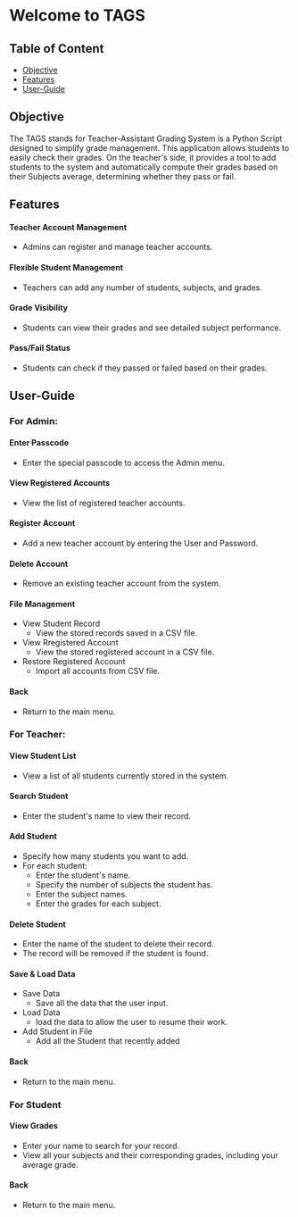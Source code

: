 #  Welcome to TAGS

## Table of Content
- [Objective](#objective)
- [Features](#features)
- [User-Guide](#user-guide)

## Objective

The TAGS stands for Teacher-Assistant Grading System is a Python Script designed to simplify grade management. This application allows students to easily check their grades. On the teacher's side, it provides a tool to add students to the system and automatically compute their grades based on their Subjects average, determining whether they pass or fail.

## Features
#### Teacher Account Management
- Admins can register and manage teacher accounts.
#### Flexible Student Management
- Teachers can add any number of students, subjects, and grades.
#### Grade Visibility
- Students can view their grades and see detailed subject performance.
#### Pass/Fail Status
- Students can check if they passed or failed based on their grades.

## User-Guide

### For Admin:
#### Enter Passcode
- Enter the special passcode to access the Admin menu.
#### View Registered Accounts
- View the list of registered teacher accounts.
#### Register Account
- Add a new teacher account by entering the User and Password.
#### Delete Account
- Remove an existing teacher account from the system.
#### File Management
- View Student Record
    - View the stored records saved in a CSV file.
- View Rregistered Account
    - View the stored registered account in a CSV file.
- Restore Registered Account
    - Import all accounts from CSV file.
#### Back
- Return to the main menu.

### For Teacher:
#### View Student List
- View a list of all students currently stored in the system.
#### Search Student
- Enter the student's name to view their record.
#### Add Student
- Specify how many students you want to add.
- For each student:
    - Enter the student's name.
    - Specify the number of subjects the student has.
    - Enter the subject names.
    - Enter the grades for each subject.
#### Delete Student
- Enter the name of the student to delete their record.
- The record will be removed if the student is found.
#### Save & Load Data
- Save Data
    - Save all the data that the user input.
- Load Data
    - load the data to allow the user to resume their work.
- Add Student in File
    - Add all the Student that recently added
#### Back
- Return to the main menu.

### For Student
#### View Grades
- Enter your name to search for your record.
- View all your subjects and their corresponding grades, including your average grade.
#### Back
- Return to the main menu.





